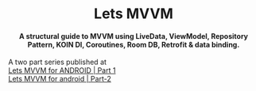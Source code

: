 <h1 align="center">Lets MVVM</h1>
<h4 align="center">A structural guide to MVVM using LiveData, ViewModel, Repository Pattern, KOIN DI, Coroutines, Room DB, Retrofit & data binding.</h4>     

A two part series published at    
[Lets MVVM for ANDROID | Part 1](https://medium.com/@thebotbox/lets-mvvm-for-android-part-1-aca4fdc671cf)     
<a href="https://medium.com/@thebotbox/lets-mvvm-for-android-part-2-5ab582498ef9">Lets MVVM for android | Part-2</a>
